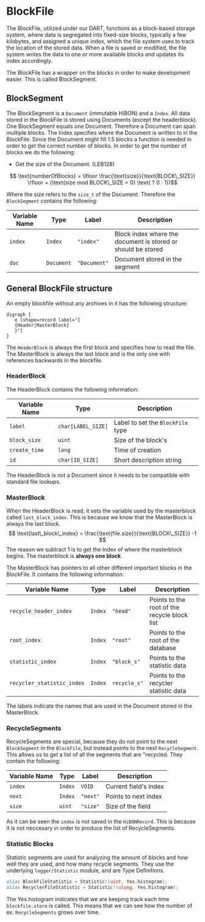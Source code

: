# BlockFile 

The BlockFile, utilized under our DART, functions as a block-based storage system, where data is segregated into fixed-size blocks, typically a few kilobytes, and assigned a unique index, which the file system uses to track the location of the stored data. When a file is saved or modified, the file system writes the data to one or more available blocks and updates its index accordingly. 

The BlockFile has a wrapper on the blocks in order to make development easier. This is called BlockSegment.
## BlockSegment
The BlockSegment is a `Document` (immutable HiBON) and a `Index`. All data stored in the BlockFile is stored using Documents (except the headerblock).
One BlockSegment equals one Document. Therefore a Document can span multiple blocks. The Index specifies where the Document is written to in the BlockFile.
Since the Document might fill 1.5 blocks a function is needed in order to get the correct number of blocks. In order to get the number of blocks we do the following:
* Get the size of the Document. (LEB128)

$$ \text{numberOfBlocks} = \lfloor \frac{\text{size}}{\text{BLOCK\_SIZE}} \rfloor + (\text{size mod BLOCK\_SIZE = 0} \text{ ? 0 : 1})$$

Where the size refers to the `size_t` of the Document. Therefore the `BlockSegment` contains the following:

| Variable Name | Type      | Label       | Description                                           |
| ------------- | --------- | ----------- | ------------------------------------------------------ |
| `index`       | `Index`   | `"index"`   | Block index where the document is stored or should be stored |
| `doc`         | `Document`| `"Document"`| Document stored in the segment                        |


## General BlockFile structure
An empty blockfile without any archives in it has the following structure:
```graphviz
digraph {
   e [shape=record label="{
   {Header|MasterBlock}
   }"]
}
```
The `HeaderBlock` is always the first block and specifies how to read the file. The MasterBlock is always the last block and is the only one with references backwards in the blockfile.

### HeaderBlock
The HeaderBlock contains the following information:

| Variable Name   | Type  | Description                       |
| ------------ | ----- | --------------------------------- |
| `label`      | `char[LABEL_SIZE]` | Label to set the `BlockFile` type |
| `block_size` | `uint` | Size of the block's               |
| `create_time`| `long` | Time of creation                  |
| `id`         | `char[ID_SIZE]`  | Short description string          |

The HeaderBlock is not a Document since it needs to be compatible with standard file lookups. 
### MasterBlock
When the HeaderBlock is read, it sets the variable used by the masterblock called `last_block_index`. This is because we know that the MasterBlock is always the last block.
$$ \text{last\_block\_index} = \frac{\text{file.size}}{\text{BLOCK\_SIZE}} -1 $$
The reason we subtract 1 is to get the Index of where the masterblock begins. The masterblock is **always one block**.

The MasterBlock has pointers to all other different important blocks in the BlockFile. It contains the following information:

| Variable Name              | Type   | Label        | Description                                  |
| -------------------------- | ------ | ------------ | -------------------------------------------- |
| `recycle_header_index`     | `Index`| `"head"`     | Points to the root of the recycle block list |
| `root_index`               | `Index`| `"root"`     | Points to the root of the database           |
| `statistic_index`          | `Index`| `"block_s"`  | Points to the statistic data                 |
| `recycler_statistic_index` | `Index`| `recycle_s"` | Points to the recycler statistic data        |

The labels indicate the names that are used in the Document stored in the MasterBlock.

### RecycleSegments
RecycleSegments are special, because they do not point to the next `BlockSegment` in the `BlockFile`, but instead points to the next `RecycleSegment`. 
This allows us to get a list of all the segments that are "recycled. They contain the following:

| Variable Name | Type   | Label    | Description           |
| ---------- | ------ | -------- | --------------------- |
| `index`    | `Index`| `VOID`   | Current field's index |
| `next`     | `Index`| `"next"` | Points to next index  |
| `size`     | `uint` | `"size"` | Size of the field     |
As it can be seen the `index` is not saved in the `HiBONRecord`. This is because it is not neccesary in order to produce the list of RecycleSegments.


### Statistic Blocks
Statistic segments are used for analyzing the amount of blocks and how well they are used, and how many recycle segments. 
They use the underlying `logger/Statistic` module, and are Type Definitions.
```d
alias BlockFileStatistic = Statistic!(uint, Yes.histogram);
alias RecyclerFileStatistic = Statistic!(ulong, Yes.histogram);
```
The Yes.histogram indicates that we are keeping track each time `blockfile.store` is called. This means that we can see how the number of ex. `RecycleSegments` grows over time.


<!-- ```graphviz
digraph {
   a [shape=record label="left | {above|middle|below} | <f1>right"]
   b [shape=record label="{row1\l|row2\r|{row3\nleft|<f2>row3\nright}|row4}"]
   c [shape=record label="left | above|middle|below | right"]
   d [shape=record label="XXX|XXX|XXXX|XX|XXXXX"]
}
```



